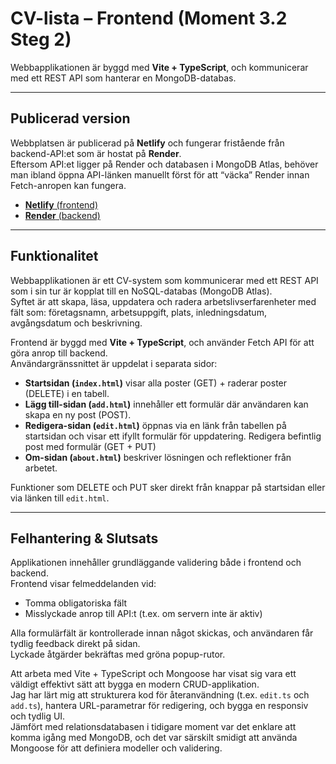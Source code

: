 # CV-lista – Frontend (Moment 3.2 Steg 2)

Webbapplikationen är byggd med **Vite + TypeScript**, och kommunicerar med ett REST API som hanterar en MongoDB-databas.

---

## Publicerad version

Webbplatsen är publicerad på **Netlify** och fungerar fristående från backend-API:et som är hostat på **Render**.  
Eftersom API:et ligger på Render och databasen i MongoDB Atlas, behöver man ibland öppna API-länken manuellt först för att “väcka” Render innan Fetch-anropen kan fungera.

- [**Netlify** (frontend)](https://backend-moment32.netlify.app/)
- [**Render** (backend)](https://backend-moment3-1.onrender.com/api/experience)

---

## Funktionalitet

Webbapplikationen är ett CV-system som kommunicerar med ett REST API som i sin tur är kopplat till en NoSQL-databas (MongoDB Atlas).  
Syftet är att skapa, läsa, uppdatera och radera arbetslivserfarenheter med fält som: företagsnamn, arbetsuppgift, plats, inledningsdatum, avgångsdatum och beskrivning.

Frontend är byggd med **Vite + TypeScript**, och använder Fetch API för att göra anrop till backend.  
Användargränssnittet är uppdelat i separata sidor:
- **Startsidan (`index.html`)** visar alla poster (GET) + raderar poster (DELETE) i en tabell.
- **Lägg till-sidan (`add.html`)** innehåller ett formulär där användaren kan skapa en ny post (POST).
- **Redigera-sidan (`edit.html`)** öppnas via en länk från tabellen på startsidan och visar ett ifyllt formulär för uppdatering. Redigera befintlig post med formulär (GET + PUT)
- **Om-sidan (`about.html`)** beskriver lösningen och reflektioner från arbetet.

Funktioner som DELETE och PUT sker direkt från knappar på startsidan eller via länken till `edit.html`.

---
## Felhantering & Slutsats

Applikationen innehåller grundläggande validering både i frontend och backend.  
Frontend visar felmeddelanden vid:
- Tomma obligatoriska fält
- Misslyckade anrop till API:t (t.ex. om servern inte är aktiv)

Alla formulärfält är kontrollerade innan något skickas, och användaren får tydlig feedback direkt på sidan.  
Lyckade åtgärder bekräftas med gröna popup-rutor.

Att arbeta med Vite + TypeScript och Mongoose har visat sig vara ett väldigt effektivt sätt att bygga en modern CRUD-applikation.  
Jag har lärt mig att strukturera kod för återanvändning (t.ex. `edit.ts` och `add.ts`), hantera URL-parametrar för redigering, och bygga en responsiv och tydlig UI.  
Jämfört med relationsdatabasen i tidigare moment var det enklare att komma igång med MongoDB, och det var särskilt smidigt att använda Mongoose för att definiera modeller och validering.
